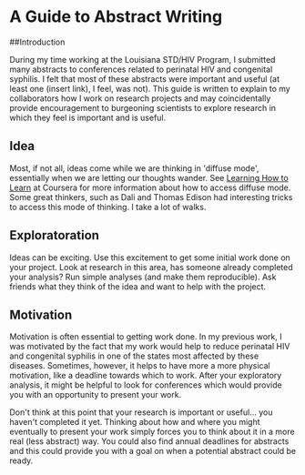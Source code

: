 # A Guide to Abstract Writing


##Introduction

During my time working at the Louisiana STD/HIV Program, I submitted many abstracts to conferences related to perinatal HIV and congenital syphilis. I felt that most of these abstracts were important and useful (at least one (insert link), I feel, was not). This guide is written to explain to my collaborators how I work on research projects and may coincidentally provide encouragement to burgeoning scientists to explore research in which they feel is important and is useful. 

## Idea
Most, if not all, ideas come while we are thinking in 'diffuse mode', essentially when we are letting our thoughts wander. See [Learning How to Learn](https://www.coursera.org/course/learning) at Coursera for more information about how to access diffuse mode. Some great thinkers, such as Dali and Thomas Edison had interesting tricks to access this mode of thinking. I take a lot of walks.

## Exploratoration
Ideas can be exciting. Use this excitement to get some initial work done on your project. Look at research in this area, has someone already completed your analysis? Run simple analyses (and make them reproducible).  Ask friends what they think of the idea and want to help with the project.

## Motivation
Motivation is often essential to getting work done. In my previous work, I was motivated by the fact that my work would help to reduce perinatal HIV and congenital syphilis in one of the states most affected by these diseases. Sometimes, however, it helps to have more a more physical motivation, like a deadline towards which to work. After your exploratory analysis, it might be helpful to look for conferences which would provide you with an opportunity to present your work. 

Don't think at this point that your research is important or useful... you haven't completed it yet. Thinking about how and where you might eventually to present your work simply forces you to think about it in a more real (less abstract) way. You could also find annual deadlines for abstracts and this could provide you with a goal on when a potential abstract could be ready.
